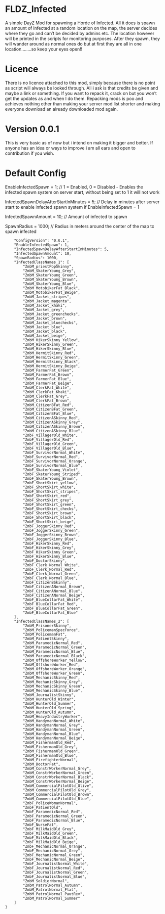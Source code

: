 # FLDZ_Infected

A simple DayZ Mod for spawning a Horde of Infected. All it does is spawn an amount of Infected at a random location on the map, the server decides where they go and can’t be decided by admins etc. The location however will be printed in the scripts for monitoring purposes. After they spawn, they will wander around as normal ones do but at first they are all in one location……..so keep your eyes open!!

# Licence
There is no licence attached to this mod, simply because there is no point as script will always be looked through. 
All i ask is that credits be given and maybe a link or something. If you want to repack it, crack on but you won’t get the updates as and when I do them. Repacking mods is poo and achieves nothing other than making your server mod list shorter and making everyone download an already downloaded mod again. 

# Version 0.0.1
This is very basic as of now but i intend on making it bigger and better. If anyone has an idea or ways to improve i am all ears and open to contribution if you wish.

# Default Config

EnableInfectedSpawn = 1; // 1 = Enabled, 0 = Disabled - Enables the infected spawn system on server start, without being set to 1 it will not work

InfectedSpawnDelayAfterStartInMinutes = 5; // Delay in minutes after server start to enable infected spawn system if EnableInfectedSpawn = 1

InfectedSpawnAmount = 10; // Amount of infected to spawn

SpawnRadius = 1000; // Radius in meters around the center of the map to spawn infected

```{
    "ConfigVersion": "0.0.1",
    "EnableInfectedSpawn": 1,
    "InfectedSpawnDelayAfterStartInMinutes": 5,
    "InfectedSpawnAmount": 10,
    "SpawnRadius": 1000,
    "InfectedClassNames_1": [
        "ZmbM_priestPopSkinny",
        "ZmbM_SkaterYoung_Grey",
        "ZmbM_SkaterYoung_Green",
        "ZmbM_SkaterYoung_Brown",
        "ZmbM_SkaterYoung_Blue",
        "ZmbM_MotobikerFat_Black",
        "ZmbM_MotobikerFat_Beige",
        "ZmbM_Jacket_stripes",
        "ZmbM_Jacket_magenta",
        "ZmbM_Jacket_khaki",
        "ZmbM_Jacket_grey",
        "ZmbM_Jacket_greenchecks",
        "ZmbM_Jacket_brown",
        "ZmbM_Jacket_bluechecks",
        "ZmbM_Jacket_blue",
        "ZmbM_Jacket_black",
        "ZmbM_Jacket_beige",
        "ZmbM_HikerSkinny_Yellow",
        "ZmbM_HikerSkinny_Green",
        "ZmbM_HikerSkinny_Blue",
        "ZmbM_HermitSkinny_Red",
        "ZmbM_HermitSkinny_Green",
        "ZmbM_HermitSkinny_Black",
        "ZmbM_HermitSkinny_Beige",
        "ZmbM_FarmerFat_Green",
        "ZmbM_FarmerFat_Brown",
        "ZmbM_FarmerFat_Blue",
        "ZmbM_FarmerFat_Beige",
        "ZmbM_ClerkFat_White",
        "ZmbM_ClerkFat_Khaki",
        "ZmbM_ClerkFat_Grey",
        "ZmbM_ClerkFat_Brown",
        "ZmbM_CitizenBFat_Red",
        "ZmbM_CitizenBFat_Green",
        "ZmbM_CitizenBFat_Blue",
        "ZmbM_CitizenASkinny_Red",
        "ZmbM_CitizenASkinny_Grey",
        "ZmbM_CitizenASkinny_Brown",
        "ZmbM_CitizenASkinny_Blue",
        "ZmbF_VillagerOld_White",
        "ZmbF_VillagerOld_Red",
        "ZmbF_VillagerOld_Green",
        "ZmbF_VillagerOld_Blue",
        "ZmbF_SurvivorNormal_White",
        "ZmbF_SurvivorNormal_Red",
        "ZmbF_SurvivorNormal_Orange",
        "ZmbF_SurvivorNormal_Blue",
        "ZmbF_SkaterYoung_Violet",
        "ZmbF_SkaterYoung_Striped",
        "ZmbF_SkaterYoung_Brown",
        "ZmbF_ShortSkirt_yellow",
        "ZmbF_ShortSkirt_white",
        "ZmbF_ShortSkirt_stripes",
        "ZmbF_ShortSkirt_red",
        "ZmbF_ShortSkirt_grey",
        "ZmbF_ShortSkirt_green",
        "ZmbF_ShortSkirt_checks",
        "ZmbF_ShortSkirt_brown",
        "ZmbF_ShortSkirt_black",
        "ZmbF_ShortSkirt_beige",
        "ZmbF_JoggerSkinny_Red",
        "ZmbF_JoggerSkinny_Green",
        "ZmbF_JoggerSkinny_Brown",
        "ZmbF_JoggerSkinny_Blue",
        "ZmbF_HikerSkinny_Red",
        "ZmbF_HikerSkinny_Grey",
        "ZmbF_HikerSkinny_Green",
        "ZmbF_HikerSkinny_Blue",
        "ZmbF_DoctorSkinny",
        "ZmbF_Clerk_Normal_White",
        "ZmbF_Clerk_Normal_Red",
        "ZmbF_Clerk_Normal_Green",
        "ZmbF_Clerk_Normal_Blue",
        "ZmbF_CitizenBSkinny",
        "ZmbF_CitizenANormal_Brown",
        "ZmbF_CitizenANormal_Blue",
        "ZmbF_CitizenANormal_Beige",
        "ZmbF_BlueCollarFat_White",
        "ZmbF_BlueCollarFat_Red",
        "ZmbF_BlueCollarFat_Green",
        "ZmbF_BlueCollarFat_Blue"
    ],
    "InfectedClassNames_2": [
        "ZmbM_PrisonerSkinny",
        "ZmbM_PolicemanSpecForce",
        "ZmbM_PolicemanFat",
        "ZmbM_PatientSkinny",
        "ZmbM_ParamedicNormal_Red",
        "ZmbM_ParamedicNormal_Green",
        "ZmbM_ParamedicNormal_Blue",
        "ZmbM_ParamedicNormal_Black",
        "ZmbM_OffshoreWorker_Yellow",
        "ZmbM_OffshoreWorker_Red",
        "ZmbM_OffshoreWorker_Orange",
        "ZmbM_OffshoreWorker_Green",
        "ZmbM_MechanicSkinny_Red",
        "ZmbM_MechanicSkinny_Grey",
        "ZmbM_MechanicSkinny_Green",
        "ZmbM_MechanicSkinny_Blue",
        "ZmbM_JournalistSkinny",
        "ZmbM_HunterOld_Winter",
        "ZmbM_HunterOld_Summer",
        "ZmbM_HunterOld_Spring",
        "ZmbM_HunterOld_Autumn",
        "ZmbM_HeavyIndustryWorker",
        "ZmbM_HandymanNormal_White",
        "ZmbM_HandymanNormal_Grey",
        "ZmbM_HandymanNormal_Green",
        "ZmbM_HandymanNormal_Blue",
        "ZmbM_HandymanNormal_Beige",
        "ZmbM_FishermanOld_Red",
        "ZmbM_FishermanOld_Grey",
        "ZmbM_FishermanOld_Green",
        "ZmbM_FishermanOld_Blue",
        "ZmbM_FirefighterNormal",
        "ZmbM_DoctorFat",
        "ZmbM_ConstrWorkerNormal_Grey",
        "ZmbM_ConstrWorkerNormal_Green",
        "ZmbM_ConstrWorkerNormal_Black",
        "ZmbM_ConstrWorkerNormal_Beige",
        "ZmbM_CommercialPilotOld_Olive",
        "ZmbM_CommercialPilotOld_Grey",
        "ZmbM_CommercialPilotOld_Brown",
        "ZmbM_CommercialPilotOld_Blue",
        "ZmbF_PoliceWomanNormal",
        "ZmbF_PatientOld",
        "ZmbF_ParamedicNormal_Red",
        "ZmbF_ParamedicNormal_Green",
        "ZmbF_ParamedicNormal_Blue",
        "ZmbF_NurseFat",
        "ZmbF_MilkMaidOld_Grey",
        "ZmbF_MilkMaidOld_Green",
        "ZmbF_MilkMaidOld_Black",
        "ZmbF_MilkMaidOld_Beige",
        "ZmbF_MechanicNormal_Orange",
        "ZmbF_MechanicNormal_Grey",
        "ZmbF_MechanicNormal_Green",
        "ZmbF_MechanicNormal_Beige",
        "ZmbF_JournalistNormal_White",
        "ZmbF_JournalistNormal_Red",
        "ZmbF_JournalistNormal_Green",
        "ZmbF_JournalistNormal_Blue",
        "ZmbM_SoldierNormal",
        "ZmbM_PatrolNormal_Autumn",
        "ZmbM_PatrolNormal_Flat",
        "ZmbM_PatrolNormal_PautRev",
        "ZmbM_PatrolNormal_Summer"
    ]
}
```
